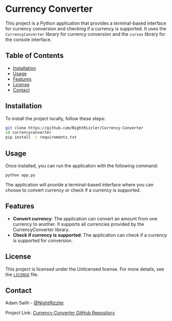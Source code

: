 # Currency Converter

This project is a Python application that provides a terminal-based interface for currency conversion and checking if a currency is supported. It uses the `CurrencyConverter` library for currency conversion and the `curses` library for the console interface.

## Table of Contents

- [Installation](#installation)
- [Usage](#usage)
- [Features](#features)
- [License](#license)
- [Contact](#contact)

## Installation

To install the project locally, follow these steps:

```bash
git clone https://github.com/NightRizzler/Currency-Converter
cd currencyconverter
pip install -r requirements.txt
```

## Usage

Once installed, you can run the application with the following command:

```
python app.py
```

The application will provide a terminal-based interface where you can choose to convert currency or check if a currency is supported.

## Features

- **Convert currency**: The application can convert an amount from one currency to another. It supports all currencies provided by the CurrencyConverter library.
- **Check if currency is supported**: The application can check if a currency is supported for conversion.

## License

This project is licensed under the Unlicensed license. For more details, see the [`LICENSE`](LICENSE) file.

## Contact

Adam Salih - [@NightRizzler](https://www.github.com/NightRizzler/) 

Project Link: [Currency Converter GitHub Repository](https://github.com/NightRizzler/Currency-Converter)